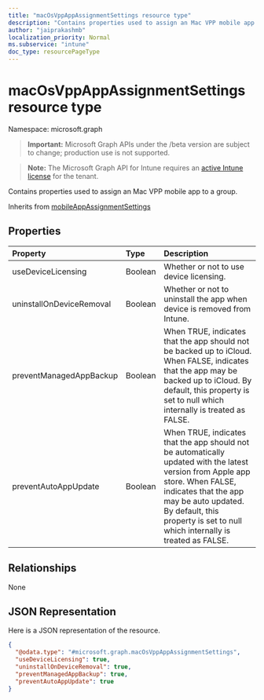 ```yaml
---
title: "macOsVppAppAssignmentSettings resource type"
description: "Contains properties used to assign an Mac VPP mobile app to a group."
author: "jaiprakashmb"
localization_priority: Normal
ms.subservice: "intune"
doc_type: resourcePageType
---
```


# macOsVppAppAssignmentSettings resource type

Namespace: microsoft.graph

> **Important:** Microsoft Graph APIs under the /beta version are subject to change; production use is not supported.

> **Note:** The Microsoft Graph API for Intune requires an [active Intune license](https://go.microsoft.com/fwlink/?linkid=839381) for the tenant.

Contains properties used to assign an Mac VPP mobile app to a group.


Inherits from [mobileAppAssignmentSettings](../resources/intune-shared-mobileappassignmentsettings.md)

## Properties
|Property|Type|Description|
|:---|:---|:---|
|useDeviceLicensing|Boolean|Whether or not to use device licensing.|
|uninstallOnDeviceRemoval|Boolean|Whether or not to uninstall the app when device is removed from Intune.|
|preventManagedAppBackup|Boolean|When TRUE, indicates that the app should not be backed up to iCloud. When FALSE, indicates that the app may be backed up to iCloud. By default, this property is set to null which internally is treated as FALSE.|
|preventAutoAppUpdate|Boolean|When TRUE, indicates that the app should not be automatically updated with the latest version from Apple app store. When FALSE, indicates that the app may be auto updated. By default, this property is set to null which internally is treated as FALSE.|

## Relationships
None

## JSON Representation
Here is a JSON representation of the resource.
<!-- {
  "blockType": "resource",
  "@odata.type": "microsoft.graph.macOsVppAppAssignmentSettings"
}
-->
``` json
{
  "@odata.type": "#microsoft.graph.macOsVppAppAssignmentSettings",
  "useDeviceLicensing": true,
  "uninstallOnDeviceRemoval": true,
  "preventManagedAppBackup": true,
  "preventAutoAppUpdate": true
}
```
